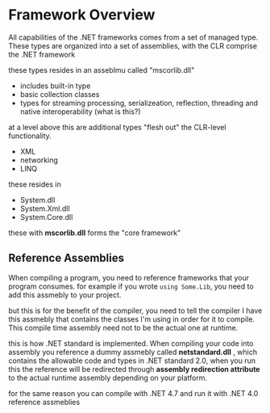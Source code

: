 # Framework Overview

All capabilities of the .NET frameworks comes from a set of managed type. These types are organized into a set of assemblies, with the CLR comprise the .NET framework

these types resides in an asseblmu called "mscorlib.dll"
* includes built-in type
* basic collection classes
* types for streaming processing, serializeation, reflection, threading and native interoperability (what is this?)

at a level above this are additional types "flesh out" the CLR-level functionality.
* XML
* networking
* LINQ

these resides in 
* System.dll
* System.Xml.dll
* System.Core.dll

these with __mscorlib.dll__ forms the "core framework"

## Reference Assemblies

When compiling a program, you need to reference frameworks that your program consumes. for example if you wrote `using Some.Lib`, you need to add this assmebly to your project.

but this is for the benefit of the compiler, you need to tell the compiler I have this assmebly that contains the classes I'm using in order for it to compile. This compile time assembly need not to be the actual one at runtime.

this is how .NET standard is implemented. When compiling your code into assembly you reference a dummy assmebly called __netstandard.dll__ , which contains the allowable code and types in .NET standard 2.0, when you run this the reference will be redirected through __assembly redirection attribute__ to the actual runtime assembly depending on your platform.

for the same reason you can compile with .NET 4.7 and run it with .NET 4.0 reference assmeblies
